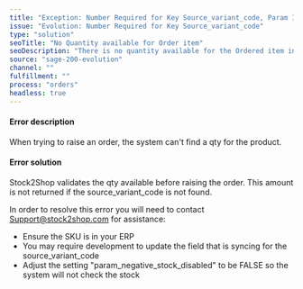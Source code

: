 ```yaml
---
title: "Exception: Number Required for Key Source_variant_code, Param Is Str"
issue: "Evolution: Number Required for Key Source_variant_code"
type: "solution"
seoTitle: "No Quantity available for Order item"
seoDescription: "There is no quantity available for the Ordered item in Stock2Shop"
source: "sage-200-evolution"
channel: ""
fulfillment: ""
process: "orders"
headless: true
---
```


#### Error description
When trying to raise an order, the system can't find a qty for the product.

#### Error solution
Stock2Shop validates the qty available before raising the order. This amount is not returned if the source_variant_code is not found.

In order to resolve this error you will need to contact Support@stock2shop.com for assistance:
- Ensure the SKU is in your ERP
- You may require development to update the field that is syncing for the source_variant_code 
- Adjust the setting "param_negative_stock_disabled" to be FALSE so the system will not check the stock